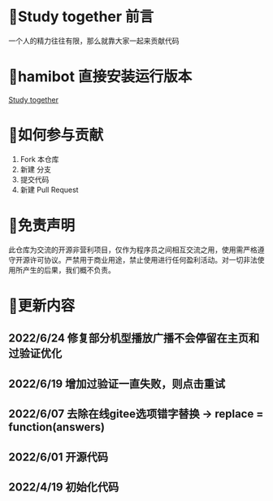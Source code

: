 
# 📃Study together 前言
一个人的精力往往有限，那么就靠大家一起来贡献代码

# 📃hamibot 直接安装运行版本
   [Study together](https://hamibot.com/marketplace/fIzEY?invite=dSIrR2k5wvDEem4uMfwwmptV)

# 📃如何参与贡献
1. Fork 本仓库
2. 新建 分支
3. 提交代码
4. 新建 Pull Request

# 📃免责声明
此仓库为交流的开源非营利项目，仅作为程序员之间相互交流之用，使用需严格遵守开源许可协议。严禁用于商业用途，禁止使用进行任何盈利活动。对一切非法使用所产生的后果，我们概不负责。

# 📃更新内容
## 2022/6/24 修复部分机型播放广播不会停留在主页和过验证优化
## 2022/6/19 增加过验证一直失败，则点击重试
## 2022/6/07 去除在线gitee选项错字替换 -> replace = function(answers)
## 2022/6/01 开源代码
## 2022/4/19 初始化代码
